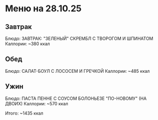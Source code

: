 # Меню на 28.10.25

## Завтрак

Блюдо: ЗАВТРАК: "ЗЕЛЕНЫЙ" СКРЕМБЛ С ТВОРОГОМ И ШПИНАТОМ
Каллории: ~380 ккал

## Обед

Блюдо: САЛАТ-БОУЛ С ЛОСОСЕМ И ГРЕЧКОЙ
Каллории: ~485 ккал

## Ужин

Блюдо: ПАСТА ПЕННЕ С СОУСОМ БОЛОНЬЕЗЕ "ПО-НОВОМУ" (НА ДВОИХ)
Каллории: ~570 ккал

Итого: ~1435 ккал

